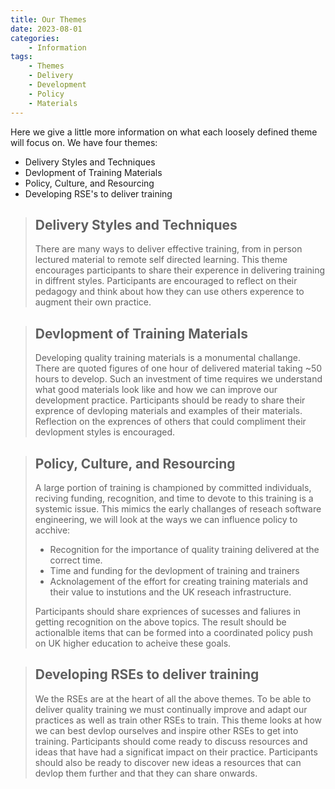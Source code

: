 ```yaml
---
title: Our Themes
date: 2023-08-01
categories: 
    - Information
tags:
    - Themes
    - Delivery
    - Development
    - Policy
    - Materials
---
```


Here we give a little more information on what each loosely defined theme will focus on. We have four themes:

- Delivery Styles and Techniques
- Devlopment of Training Materials
- Policy, Culture, and Resourcing
- Developing RSE's to deliver training

> ## Delivery Styles and Techniques
>
> There are many ways to deliver effective training, from in person lectured material to remote self directed learning.
> This theme encourages participants to share their experence in delivering training in diffrent styles.
> Participants are encouraged to reflect on their pedagogy and think about how they can use others experence to augment their own practice.

> ## Devlopment of Training Materials
>
> Developing quality training materials is a monumental challange.
> There are quoted figures of one hour of delivered material taking ~50 hours to develop.
> Such an investment of time requires we understand what good materials look like and how we can improve our development practice.
> Participants should be ready to share their exprence of devloping materials and examples of their materials.
> Reflection on the exprences of others that could compliment their devlopment styles is encouraged.
>

> ## Policy, Culture, and Resourcing
>
> A large portion of training is championed by committed individuals, reciving funding, recognition, and time to devote to this training is a systemic issue.
> This mimics the early challanges of reseach software engineering, we will look at the ways we can influence policy to acchive:
>
> - Recognition for the importance of quality training delivered at the correct time.
> - Time and funding for the devlopment of training and trainers
> - Acknolagement of the effort for creating training materials and their value to instutions and the UK reseach infrastructure.
>
> Participants should share expriences of sucesses and faliures in getting recognition on the above topics.
> The result should be actionalble items that can be formed into a coordinated policy push on UK higher education to acheive these goals.

> ## Developing RSEs to deliver training
>
> We the RSEs are at the heart of all the above themes.
> To be able to deliver quality training we must continually improve and adapt our practices as well as train other RSEs to train.
> This theme looks at how we can best devlop ourselves and inspire other RSEs to get into training.
> Participants should come ready to discuss resources and ideas that have had a significat impact on their practice.
> Participants should also be ready to discover new ideas a resources that can devlop them further and that they can share onwards.